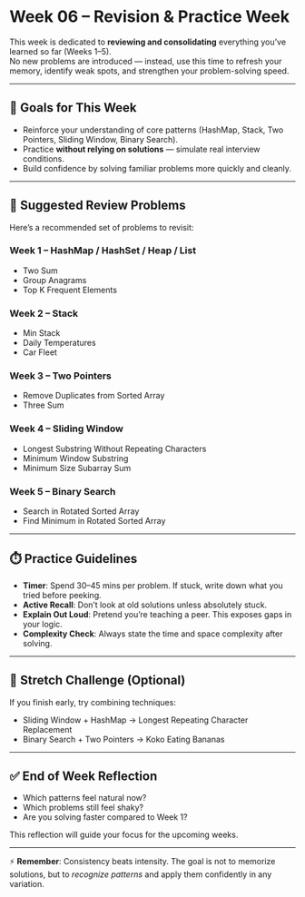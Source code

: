 # Week 06 – Revision & Practice Week  

This week is dedicated to **reviewing and consolidating** everything you’ve learned so far (Weeks 1–5).  
No new problems are introduced — instead, use this time to refresh your memory, identify weak spots, and strengthen your problem-solving speed.  

---

## 📌 Goals for This Week
- Reinforce your understanding of core patterns (HashMap, Stack, Two Pointers, Sliding Window, Binary Search).  
- Practice **without relying on solutions** — simulate real interview conditions.  
- Build confidence by solving familiar problems more quickly and cleanly.  

---

## 🔁 Suggested Review Problems
Here’s a recommended set of problems to revisit:

### Week 1 – HashMap / HashSet / Heap / List
- Two Sum  
- Group Anagrams  
- Top K Frequent Elements  

### Week 2 – Stack
- Min Stack  
- Daily Temperatures  
- Car Fleet  

### Week 3 – Two Pointers
- Remove Duplicates from Sorted Array  
- Three Sum  

### Week 4 – Sliding Window
- Longest Substring Without Repeating Characters  
- Minimum Window Substring  
- Minimum Size Subarray Sum  

### Week 5 – Binary Search
- Search in Rotated Sorted Array  
- Find Minimum in Rotated Sorted Array  

---

## ⏱️ Practice Guidelines
- **Timer**: Spend 30–45 mins per problem. If stuck, write down what you tried before peeking.  
- **Active Recall**: Don’t look at old solutions unless absolutely stuck.  
- **Explain Out Loud**: Pretend you’re teaching a peer. This exposes gaps in your logic.  
- **Complexity Check**: Always state the time and space complexity after solving.  

---

## 🌟 Stretch Challenge (Optional)
If you finish early, try combining techniques:
- Sliding Window + HashMap → Longest Repeating Character Replacement  
- Binary Search + Two Pointers → Koko Eating Bananas  

---

## ✅ End of Week Reflection
- Which patterns feel natural now?  
- Which problems still feel shaky?  
- Are you solving faster compared to Week 1?  

This reflection will guide your focus for the upcoming weeks.  

---

⚡ **Remember**: Consistency beats intensity. The goal is not to memorize solutions, but to *recognize patterns* and apply them confidently in any variation.
